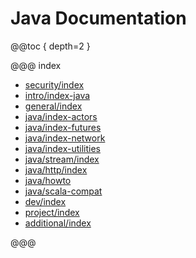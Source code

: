 # Java Documentation

@@toc { depth=2 }

@@@ index

* [security/index](security/index.md)
* [intro/index-java](intro/index-java.md)
* [general/index](general/index.md)
* [java/index-actors](java/index-actors.md)
* [java/index-futures](java/index-futures.md)
* [java/index-network](java/index-network.md)
* [java/index-utilities](java/index-utilities.md)
* [java/stream/index](java/stream/index.md)
* [java/http/index](java/http/index.md)
* [java/howto](java/howto.md)
* [java/scala-compat](java/scala-compat.md)
* [dev/index](dev/index.md)
* [project/index](project/index.md)
* [additional/index](additional/index.md)

@@@